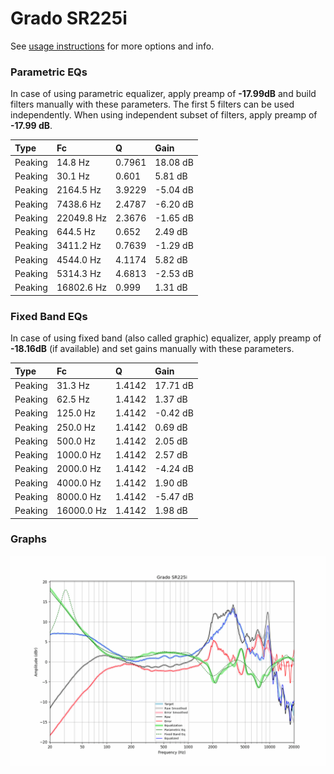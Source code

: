 # Grado SR225i
See [usage instructions](https://github.com/jaakkopasanen/AutoEq#usage) for more options and info.

### Parametric EQs
In case of using parametric equalizer, apply preamp of **-17.99dB** and build filters manually
with these parameters. The first 5 filters can be used independently.
When using independent subset of filters, apply preamp of **-17.99 dB**.

| Type    | Fc         |      Q | Gain     |
|:--------|:-----------|:-------|:---------|
| Peaking | 14.8 Hz    | 0.7961 | 18.08 dB |
| Peaking | 30.1 Hz    | 0.601  | 5.81 dB  |
| Peaking | 2164.5 Hz  | 3.9229 | -5.04 dB |
| Peaking | 7438.6 Hz  | 2.4787 | -6.20 dB |
| Peaking | 22049.8 Hz | 2.3676 | -1.65 dB |
| Peaking | 644.5 Hz   | 0.652  | 2.49 dB  |
| Peaking | 3411.2 Hz  | 0.7639 | -1.29 dB |
| Peaking | 4544.0 Hz  | 4.1174 | 5.82 dB  |
| Peaking | 5314.3 Hz  | 4.6813 | -2.53 dB |
| Peaking | 16802.6 Hz | 0.999  | 1.31 dB  |

### Fixed Band EQs
In case of using fixed band (also called graphic) equalizer, apply preamp of **-18.16dB**
(if available) and set gains manually with these parameters.

| Type    | Fc         |      Q | Gain     |
|:--------|:-----------|:-------|:---------|
| Peaking | 31.3 Hz    | 1.4142 | 17.71 dB |
| Peaking | 62.5 Hz    | 1.4142 | 1.37 dB  |
| Peaking | 125.0 Hz   | 1.4142 | -0.42 dB |
| Peaking | 250.0 Hz   | 1.4142 | 0.69 dB  |
| Peaking | 500.0 Hz   | 1.4142 | 2.05 dB  |
| Peaking | 1000.0 Hz  | 1.4142 | 2.57 dB  |
| Peaking | 2000.0 Hz  | 1.4142 | -4.24 dB |
| Peaking | 4000.0 Hz  | 1.4142 | 1.90 dB  |
| Peaking | 8000.0 Hz  | 1.4142 | -5.47 dB |
| Peaking | 16000.0 Hz | 1.4142 | 1.98 dB  |

### Graphs
![](./Grado%20SR225i.png)